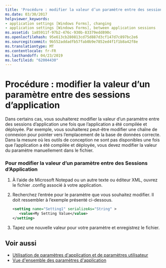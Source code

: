 ```yaml
---
title: 'Procédure : modifier la valeur d’un paramètre entre des sessions d’application'
ms.date: 03/30/2017
helpviewer_keywords:
- application settings [Windows Forms], changing
- application settings [Windows Forms], between application sessions
ms.assetid: 1a85911f-97b2-476c-930b-83379edd890c
ms.openlocfilehash: 95e613cb280813cd75d887d3cf147d7c897bc2e6
ms.sourcegitcommit: 9b552addadfb57fab0b9e7852ed4f1f1b8a42f8e
ms.translationtype: MT
ms.contentlocale: fr-FR
ms.lasthandoff: 04/23/2019
ms.locfileid: "62004430"
---
```

# <a name="how-to-change-the-value-of-a-setting-between-application-sessions"></a>Procédure : modifier la valeur d’un paramètre entre des sessions d’application
Dans certains cas, vous souhaiterez modifier la valeur d’un paramètre entre des sessions d’application une fois que l’application a été compilée et déployée. Par exemple, vous souhaiterez peut-être modifier une chaîne de connexion pour pointer vers l’emplacement de la base de données correcte. Dans la mesure où les outils de conception ne sont pas disponibles une fois que l’application a été compilée et déployée, vous devez modifier la valeur du paramètre manuellement dans le fichier.  
  
### <a name="to-change-the-value-of-a-setting-between-application-sessions"></a>Pour modifier la valeur d’un paramètre entre des Sessions d’Application  
  
1. À l’aide de Microsoft Notepad ou un autre texte ou éditeur XML, ouvrez le fichier .config associé à votre application.  
  
2. Recherchez l’entrée pour le paramètre que vous souhaitez modifier. Il doit ressembler à l’exemple présenté ci-dessous.  
  
    ```xml  
    <setting name="Setting1" serializeAs="String" >  
       <value>My Setting Value</value>  
    </setting>  
    ```  
  
3. Tapez une nouvelle valeur pour votre paramètre et enregistrez le fichier.  
  
## <a name="see-also"></a>Voir aussi

- [Utilisation de paramètres d'application et de paramètres utilisateur](using-application-settings-and-user-settings.md)
- [Vue d'ensemble des paramètres d'application](application-settings-overview.md)
